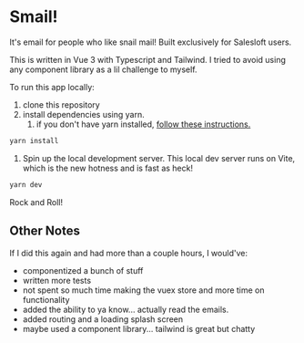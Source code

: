 # Smail!

It's email for people who like snail mail! Built exclusively for Salesloft users.

This is written in Vue 3 with Typescript and Tailwind. I tried to avoid using any component library as a lil challenge to myself.

To run this app locally:

1. clone this repository
2. install dependencies using yarn.
   1. if you don't have yarn installed, [follow these instructions.](https://classic.yarnpkg.com/lang/en/docs/install/)

```bash
yarn install
```

1. Spin up the local development server. This local dev server runs on Vite, which is the new hotness and is fast as heck!

```bash
yarn dev
```

Rock and Roll!

## Other Notes

If I did this again and had more than a couple hours, I would've:
- componentized a bunch of stuff
- written more tests
- not spent so much time making the vuex store and more time on functionality
- added the ability to ya know... actually read the emails.
- added routing and a loading splash screen
- maybe used a component library... tailwind is great but chatty
